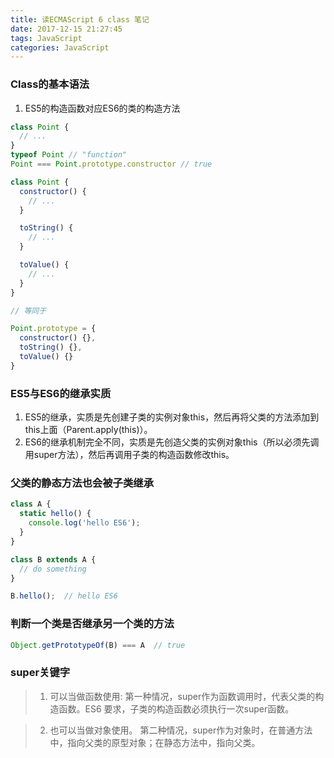 ```yaml
---
title: 读ECMAScript 6 class 笔记
date: 2017-12-15 21:27:45
tags: JavaScript
categories: JavaScript
---
```


### Class的基本语法
1. ES5的构造函数对应ES6的类的构造方法
```javascript
class Point {
  // ...
}
typeof Point // "function"
Point === Point.prototype.constructor // true

class Point {
  constructor() {
    // ...
  }

  toString() {
    // ...
  }

  toValue() {
    // ...
  }
}

// 等同于

Point.prototype = {
  constructor() {},
  toString() {},
  toValue() {}
}
```
### ES5与ES6的继承实质
1. ES5的继承，实质是先创建子类的实例对象this，然后再将父类的方法添加到this上面（Parent.apply(this)）。
2. ES6的继承机制完全不同，实质是先创造父类的实例对象this（所以必须先调用super方法），然后再调用子类的构造函数修改this。

### 父类的静态方法也会被子类继承
```javascript
class A {
  static hello() {
    console.log('hello ES6');
  }
}

class B extends A {
  // do something
}

B.hello();  // hello ES6
```
### 判断一个类是否继承另一个类的方法
```javascript
Object.getPrototypeOf(B) === A  // true
```
### super关键字
> 1. 可以当做函数使用:
  第一种情况，super作为函数调用时，代表父类的构造函数。ES6 要求，子类的构造函数必须执行一次super函数。

> 2. 也可以当做对象使用。
  第二种情况，super作为对象时，在普通方法中，指向父类的原型对象；在静态方法中，指向父类。
